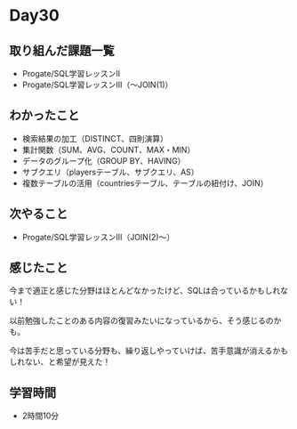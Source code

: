 # Day30
## 取り組んだ課題一覧
- Progate/SQL学習レッスンⅡ
- Progate/SQL学習レッスンⅢ（〜JOIN(1)）
## わかったこと
- 検索結果の加工（DISTINCT、四則演算）
- 集計関数（SUM、AVG、COUNT、MAX・MIN）
- データのグループ化（GROUP BY、HAVING）
- サブクエリ（playersテーブル、サブクエリ、AS）
- 複数テーブルの活用（countriesテーブル、テーブルの紐付け、JOIN）
## 次やること
- Progate/SQL学習レッスンⅢ（JOIN(2)〜）
## 感じたこと
今まで適正と感じた分野はほとんどなかったけど、SQLは合っているかもしれない！
 
以前勉強したことのある内容の復習みたいになっているから、そう感じるのかも。
 
今は苦手だと思っている分野も、繰り返しやっていけば、苦手意識が消えるかもしれない、と希望が見えた！
## 学習時間
- 2時間10分
